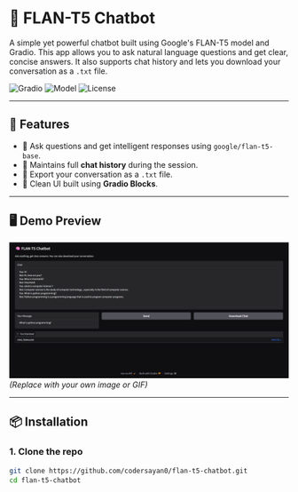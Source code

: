 # 🧠 FLAN-T5 Chatbot 

A simple yet powerful chatbot built using Google's FLAN-T5 model and Gradio. This app allows you to ask natural language questions and get clear, concise answers. It also supports chat history and lets you download your conversation as a `.txt` file.

![Gradio](https://img.shields.io/badge/UI-Gradio-ffb86c)
![Model](https://img.shields.io/badge/Model-FLAN--T5-blue)
![License](https://img.shields.io/badge/license-MIT-green)

---

## 🚀 Features

- 🔎 Ask questions and get intelligent responses using `google/flan-t5-base`.
- 💬 Maintains full **chat history** during the session.
- 📁 Export your conversation as a `.txt` file.
- 🧱 Clean UI built using **Gradio Blocks**.

---

## 🖥️ Demo Preview

![Demo Screenshot](https://github.com/codersayan0/flan-t5-chatbot/blob/main/assets/flan-t5.png)  
*(Replace with your own image or GIF)*

---

## 📦 Installation

### 1. Clone the repo
```bash
git clone https://github.com/codersayan0/flan-t5-chatbot.git
cd flan-t5-chatbot
